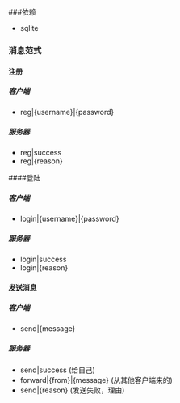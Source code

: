 ###依赖
- sqlite

### 消息范式

#### 注册
##### 客户端
- reg|{username}|{password}

##### 服务器
- reg|success
- reg|{reason}

####登陆
##### 客户端
- login|{username}|{password}

##### 服务器
- login|success
- login|{reason}

#### 发送消息
##### 客户端
- send|{message}

##### 服务器
- send|success               (给自己)
- forward|{from}|{message}   (从其他客户端来的)
- send|{reason}              (发送失败，理由)
